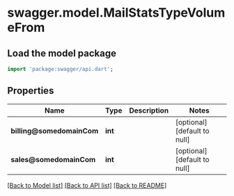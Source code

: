 # swagger.model.MailStatsTypeVolumeFrom

## Load the model package
```dart
import 'package:swagger/api.dart';
```

## Properties
Name | Type | Description | Notes
------------ | ------------- | ------------- | -------------
**billing@somedomainCom** | **int** |  | [optional] [default to null]
**sales@somedomainCom** | **int** |  | [optional] [default to null]

[[Back to Model list]](../README.md#documentation-for-models) [[Back to API list]](../README.md#documentation-for-api-endpoints) [[Back to README]](../README.md)

